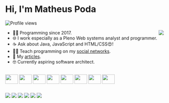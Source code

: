 <h1 align="left">Hi, I'm Matheus Poda</h1>
<p align="left"> <img src="https://komarev.com/ghpvc/?username=matskira&color=yellow" alt="Profile views" /> </p>

<div style="display:block">
<img align="right" src="https://github-readme-stats.vercel.app/api/top-langs/?username=matskira&layout=donut&show_icons=true&theme=radical" />

 - 🧑‍💻 Programming since 2017.
 - 🌐 I work especially as a Pleno Web systems analyst and programmer.
 - ☕ Ask about Java, JavaScript and HTML/CSS😍!
 - 👨‍🏫 Teach programming on my [social networks](https://beacons.ai/devmpoda).
 - 📒 My [articles](https://dev.to/devmpoda).
 - 🤓 Currently aspiring software architect.
</div>

<div style="display: inline_block"><br>
  <img align="center" height=30 width=40 src="https://cdn.jsdelivr.net/gh/devicons/devicon/icons/java/java-plain.svg" />  
  <img align="center" height=30 width=40 src="https://cdn.jsdelivr.net/gh/devicons/devicon/icons/spring/spring-original.svg" />
  <img align="center" height=30 width=40 src="https://cdn.jsdelivr.net/gh/devicons/devicon/icons/javascript/javascript-original.svg" />
  <img align="center" height=30 width=40 src="https://cdn.jsdelivr.net/gh/devicons/devicon/icons/go/go-original.svg" />
  <img align="center" height=30 width=40 src="https://cdn.jsdelivr.net/gh/devicons/devicon/icons/docker/docker-original.svg" />
  <img align="center" height=30 width=40 src="https://cdn.jsdelivr.net/gh/devicons/devicon/icons/git/git-original-wordmark.svg" />
  <img align="center" height=30 width=40 src="https://cdn.jsdelivr.net/gh/devicons/devicon/icons/github/github-original.svg" />
  <img align="center" height=30 width=40 src="https://cdn.jsdelivr.net/gh/devicons/devicon/icons/jenkins/jenkins-original.svg" />
</div>

##

<div style="display: inline_block">
  <a href="https://www.youtube.com/channel/UCQySv0IqL_1e8c9EDyLOAHw" target="_blank"><img src="https://img.shields.io/badge/YouTube-FF0000?style=for-the-badge&logo=youtube&logoColor=white" target="_blank"></a>
  <a href="https://www.tiktok.com/@devmpoda" target="_blank"><img src="https://img.shields.io/badge/TikTok-000000?style=for-the-badge&logo=tiktok&logoColor=white" target="_blank"></a>
  <a href="https://www.instagram.com/devmpoda/" target="_blank"><img src="https://img.shields.io/badge/Instagram-E4405F?style=for-the-badge&logo=instagram&logoColor=white" target="_blank"></a>
  <a href="https://www.twitter.com/devmpoda/" target="_blank"><img src=" 	https://img.shields.io/badge/Twitter-1DA1F2?style=for-the-badge&logo=twitter&logoColor=white" target="_blank"></a>
  <a href="https://github.com/matskira" target="_blank"><img src="https://img.shields.io/badge/GitHub-100000?style=for-the-badge&logo=github&logoColor=white" target="_blank"></a>
  <a href="https://dev.to/devmpoda" target="_blank"><img src="https://img.shields.io/badge/dev.to-0A0A0A?style=for-the-badge&logo=devdotto&logoColor=white" target="_blank"></a>
</div>

##

<!--![Snake animation](https://github.com/matskira/matskira/blob/output/github-contribution-grid-snake.svg) -->
